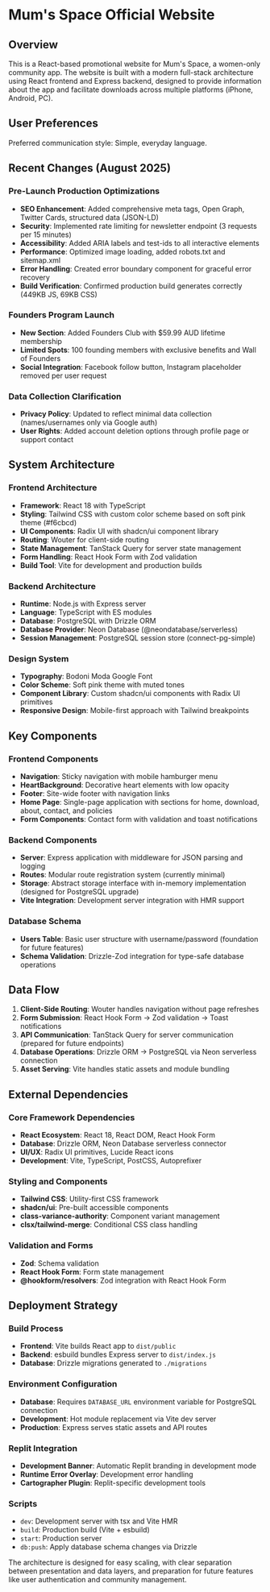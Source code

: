 # Mum's Space Official Website

## Overview

This is a React-based promotional website for Mum's Space, a women-only community app. The website is built with a modern full-stack architecture using React frontend and Express backend, designed to provide information about the app and facilitate downloads across multiple platforms (iPhone, Android, PC).

## User Preferences

Preferred communication style: Simple, everyday language.

## Recent Changes (August 2025)

### Pre-Launch Production Optimizations
- **SEO Enhancement**: Added comprehensive meta tags, Open Graph, Twitter Cards, structured data (JSON-LD)
- **Security**: Implemented rate limiting for newsletter endpoint (3 requests per 15 minutes)
- **Accessibility**: Added ARIA labels and test-ids to all interactive elements
- **Performance**: Optimized image loading, added robots.txt and sitemap.xml
- **Error Handling**: Created error boundary component for graceful error recovery
- **Build Verification**: Confirmed production build generates correctly (449KB JS, 69KB CSS)

### Founders Program Launch
- **New Section**: Added Founders Club with $59.99 AUD lifetime membership
- **Limited Spots**: 100 founding members with exclusive benefits and Wall of Founders
- **Social Integration**: Facebook follow button, Instagram placeholder removed per user request

### Data Collection Clarification
- **Privacy Policy**: Updated to reflect minimal data collection (names/usernames only via Google auth)
- **User Rights**: Added account deletion options through profile page or support contact

## System Architecture

### Frontend Architecture
- **Framework**: React 18 with TypeScript
- **Styling**: Tailwind CSS with custom color scheme based on soft pink theme (#f6cbcd)
- **UI Components**: Radix UI with shadcn/ui component library
- **Routing**: Wouter for client-side routing
- **State Management**: TanStack Query for server state management
- **Form Handling**: React Hook Form with Zod validation
- **Build Tool**: Vite for development and production builds

### Backend Architecture
- **Runtime**: Node.js with Express server
- **Language**: TypeScript with ES modules
- **Database**: PostgreSQL with Drizzle ORM
- **Database Provider**: Neon Database (@neondatabase/serverless)
- **Session Management**: PostgreSQL session store (connect-pg-simple)

### Design System
- **Typography**: Bodoni Moda Google Font
- **Color Scheme**: Soft pink theme with muted tones
- **Component Library**: Custom shadcn/ui components with Radix UI primitives
- **Responsive Design**: Mobile-first approach with Tailwind breakpoints

## Key Components

### Frontend Components
- **Navigation**: Sticky navigation with mobile hamburger menu
- **HeartBackground**: Decorative heart elements with low opacity
- **Footer**: Site-wide footer with navigation links
- **Home Page**: Single-page application with sections for home, download, about, contact, and policies
- **Form Components**: Contact form with validation and toast notifications

### Backend Components
- **Server**: Express application with middleware for JSON parsing and logging
- **Routes**: Modular route registration system (currently minimal)
- **Storage**: Abstract storage interface with in-memory implementation (designed for PostgreSQL upgrade)
- **Vite Integration**: Development server integration with HMR support

### Database Schema
- **Users Table**: Basic user structure with username/password (foundation for future features)
- **Schema Validation**: Drizzle-Zod integration for type-safe database operations

## Data Flow

1. **Client-Side Routing**: Wouter handles navigation without page refreshes
2. **Form Submission**: React Hook Form → Zod validation → Toast notifications
3. **API Communication**: TanStack Query for server communication (prepared for future endpoints)
4. **Database Operations**: Drizzle ORM → PostgreSQL via Neon serverless connection
5. **Asset Serving**: Vite handles static assets and module bundling

## External Dependencies

### Core Framework Dependencies
- **React Ecosystem**: React 18, React DOM, React Hook Form
- **Database**: Drizzle ORM, Neon Database serverless connector
- **UI/UX**: Radix UI primitives, Lucide React icons
- **Development**: Vite, TypeScript, PostCSS, Autoprefixer

### Styling and Components
- **Tailwind CSS**: Utility-first CSS framework
- **shadcn/ui**: Pre-built accessible components
- **class-variance-authority**: Component variant management
- **clsx/tailwind-merge**: Conditional CSS class handling

### Validation and Forms
- **Zod**: Schema validation
- **React Hook Form**: Form state management
- **@hookform/resolvers**: Zod integration with React Hook Form

## Deployment Strategy

### Build Process
- **Frontend**: Vite builds React app to `dist/public`
- **Backend**: esbuild bundles Express server to `dist/index.js`
- **Database**: Drizzle migrations generated to `./migrations`

### Environment Configuration
- **Database**: Requires `DATABASE_URL` environment variable for PostgreSQL connection
- **Development**: Hot module replacement via Vite dev server
- **Production**: Express serves static assets and API routes

### Replit Integration
- **Development Banner**: Automatic Replit branding in development mode
- **Runtime Error Overlay**: Development error handling
- **Cartographer Plugin**: Replit-specific development tools

### Scripts
- `dev`: Development server with tsx and Vite HMR
- `build`: Production build (Vite + esbuild)
- `start`: Production server
- `db:push`: Apply database schema changes via Drizzle

The architecture is designed for easy scaling, with clear separation between presentation and data layers, and preparation for future features like user authentication and community management.